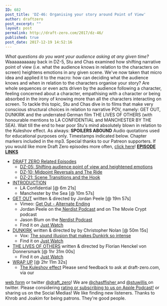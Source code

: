 ```yaml
---
ID: 682
post_title: 'DZ-46: Organising your story around Point of View'
author: draftzero
post_excerpt: ""
layout: post
permalink: http://draft-zero.com/2017/dz-46/
published: true
post_date: 2017-12-19 14:52:16
---
```

*What questions do you want your audience asking at any given time?* Waaaaaaaaaay back in DZ-5, Stu and Chas examined how shifting narrative point of view (i.e. what the audience knows in relation to the characters on screen) heightens emotions in any given scene. We've now taken that micro idea and applied it to the macro: how can deciding what the audience knows and when in relation to the characters organise your story? Are whole sequences or even acts driven by the audience following a character, feeling concerned about a character, empathising with a character or being absorbed in the irony of knowing more than all the characters interacting on screen. To tackle this topic, Stu and Chas dive in to films that make very conscious structural choices in relation to narrative POV, namely: GET OUT, DUNKIRK and the underrated German film THE LIVES OF OTHERS (with honourable mentions to LA CONFIDENTIAL and MANCHESTER BY THE SEA). Wait till the end to hear poor Stu's mind absolutely blown in relation to the Kuleshov effect. As always: **SPOILERS ABOUND** Audio quotations used for educational purposes only. Timestamps indicated below. Chapter markers included in the mp3. Special thanks to our Patreon supporters. If you would like more Draft Zero episodes more often, <a href="https://www.patreon.com/draftzero/" target="_blank" rel="noopener">click here</a>! <span style="text-decoration: underline;"><strong>EPISODE LINKS</strong></span> 
*   <span style="text-decoration: underline;">DRAFT ZERO Related Episodes</span> 
    *   <a href="http://draft-zero.com/2014/dz-05/" target="_blank" rel="noopener">DZ-05: Shifting audience point of view and heightened emotions</a>
    *   <a href="http://draft-zero.com/2014/dz-10/" target="_blank" rel="noopener">DZ-10: Midpoint Reversals and The Ride</a>
    *   <a href="http://draft-zero.com/2015/dz-21/" target="_blank" rel="noopener">DZ-21: Scene Transitions and the Hook</a>
*   <span style="text-decoration: underline;">INTRODUCTION</span> 
    *   LA Confidential [@ 6m 21s]
    *   Manchester by the Sea [@ 10m 57s]
*   <span style="text-decoration: underline;">GET OUT</span> written & directed by Jordan Peele [@ 19m 57s] 
    *   Vimeo: <a href="https://vimeo.com/218161622" target="_blank" rel="noopener">Get Out - Alternate Ending</a>
    *   Jordan Peele on the<a href="https://nerdist.com/nerdist-podcast-jordan-peele/" target="_blank" rel="noopener"> Nerdist Podcast</a> and on The Movie Crypt podcast
    *   Jason Blum on the <a href="https://nerdist.com/nerdist-podcast-jason-blum/" target="_blank" rel="noopener">Nerdist Podcast</a>
    *   Find it on <a href="https://www.justwatch.com/us/movie/get-out" target="_blank" rel="noopener">Just Watch</a>
*   <span style="text-decoration: underline;">DUNKIRK</span> written & directed by by Christopher Nolan [@ 50m 15s] 
    *   Vox: <a href="https://www.youtube.com/watch?v=LVWTQcZbLgY&t=47s" target="_blank" rel="noopener">The sound illusion that makes Dunkirk so intense</a>
    *   Find it on <a href="https://www.justwatch.com/us/movie/dunkirk-2017" target="_blank" rel="noopener">Just Watch</a>
*   <span style="text-decoration: underline;">THE LIVES OF OTHERS</span> written & directed by Florian Henckel von Donnersmark [@ 1hr 31m 00s] 
    *   Find it on <a href="https://www.justwatch.com/us/movie/the-lives-of-others" target="_blank" rel="noopener">Just Watch</a>
*   <span style="text-decoration: underline;">WRAP UP</span> [@ 2hr 11m 32s] 
    *   [The Kuleshov effect][1] Please send feedback to ask at draft-zero.com, via our 

<a href="http://draft-zero.com/feedback/" target="_blank" rel="noopener">web form</a> or twitter <a href="https://twitter.com/draft_zero" target="_blank" rel="noopener">@draft_zero</a>! We are <a href="http://www.twitter.com/chasffisher" target="_blank" rel="noopener">@chasffisher </a>and <a href="http://www.twitter.com/stuwillis" target="_blank" rel="noopener">@stuwillis </a>on twitter. Please considering [rating or subscribing to us on Apple Podcast!][2] or sharing us on the Social Medias! We like finding new listeners. Thanks to Khrob and Joakim for being patrons. They're good people.

 [1]: https://en.wikipedia.org/wiki/Kuleshov_effect
 [2]: https://itunes.apple.com/au/podcast/draft-zero-screenwriting-podcast/id847126598?mt=2&ls=1